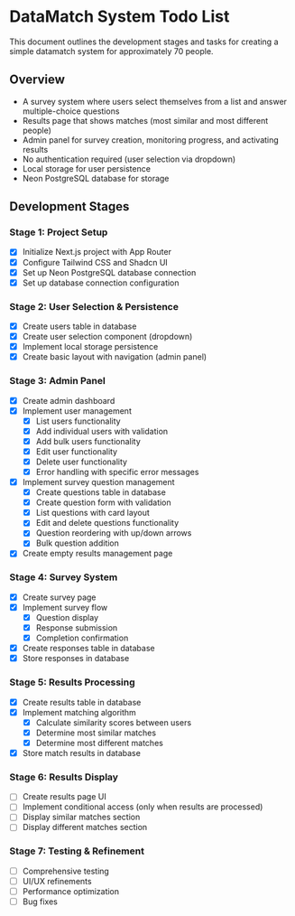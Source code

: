 # DataMatch System Todo List

This document outlines the development stages and tasks for creating a simple datamatch system for approximately 70 people.

## Overview
- A survey system where users select themselves from a list and answer multiple-choice questions
- Results page that shows matches (most similar and most different people)
- Admin panel for survey creation, monitoring progress, and activating results
- No authentication required (user selection via dropdown)
- Local storage for user persistence
- Neon PostgreSQL database for storage

## Development Stages

### Stage 1: Project Setup

- [x] Initialize Next.js project with App Router
- [x] Configure Tailwind CSS and Shadcn UI
- [x] Set up Neon PostgreSQL database connection
- [x] Set up database connection configuration

### Stage 2: User Selection & Persistence

- [x] Create users table in database
- [x] Create user selection component (dropdown)
- [x] Implement local storage persistence
- [x] Create basic layout with navigation (admin panel)

### Stage 3: Admin Panel

- [x] Create admin dashboard
- [x] Implement user management
  - [x] List users functionality
  - [x] Add individual users with validation
  - [x] Add bulk users functionality
  - [x] Edit user functionality
  - [x] Delete user functionality
  - [x] Error handling with specific error messages
- [x] Implement survey question management
  - [x] Create questions table in database
  - [x] Create question form with validation
  - [x] List questions with card layout
  - [x] Edit and delete questions functionality
  - [x] Question reordering with up/down arrows
  - [x] Bulk question addition
- [x] Create empty results management page

### Stage 4: Survey System

- [x] Create survey page
- [x] Implement survey flow
  - [x] Question display
  - [x] Response submission
  - [x] Completion confirmation
- [x] Create responses table in database
- [x] Store responses in database

### Stage 5: Results Processing

- [x] Create results table in database
- [x] Implement matching algorithm
  - [x] Calculate similarity scores between users
  - [x] Determine most similar matches
  - [x] Determine most different matches
- [x] Store match results in database

### Stage 6: Results Display

- [ ] Create results page UI
- [ ] Implement conditional access (only when results are processed)
- [ ] Display similar matches section
- [ ] Display different matches section

### Stage 7: Testing & Refinement

- [ ] Comprehensive testing
- [ ] UI/UX refinements
- [ ] Performance optimization
- [ ] Bug fixes